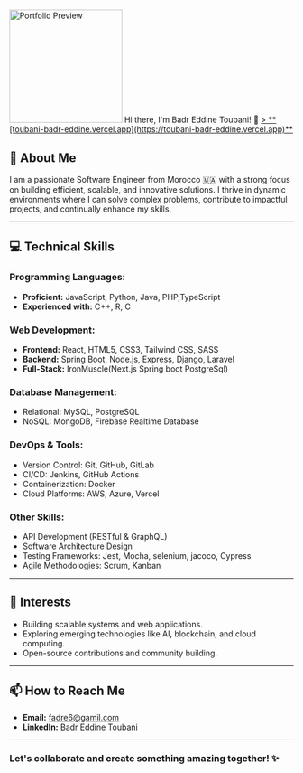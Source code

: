 # 
  <img src="https://toubani-badr-eddine.vercel.app/profile.jpg" alt="Portfolio Preview" width="200">
 Hi there, I'm Badr Eddine Toubani! 👋

 
<a href="https://toubani-badr-eddine.vercel.app" target="_blank">
> **[toubani-badr-eddine.vercel.app](https://toubani-badr-eddine.vercel.app)**</a>


## 🌟 About Me
I am a passionate Software Engineer from Morocco 🇲🇦 with a strong focus on building efficient, scalable, and innovative solutions. I thrive in dynamic environments where I can solve complex problems, contribute to impactful projects, and continually enhance my skills.

---

## 💻 Technical Skills

### Programming Languages:
- **Proficient:** JavaScript, Python, Java, PHP,TypeScript
- **Experienced with:** C++, R, C

### Web Development:
- **Frontend:** React, HTML5, CSS3, Tailwind CSS, SASS
- **Backend:** Spring Boot, Node.js, Express, Django, Laravel
- **Full-Stack:** IronMuscle(Next.js Spring boot PostgreSql)

### Database Management:
- Relational: MySQL, PostgreSQL
- NoSQL: MongoDB, Firebase Realtime Database

### DevOps & Tools:
- Version Control: Git, GitHub, GitLab
- CI/CD: Jenkins, GitHub Actions
- Containerization: Docker
- Cloud Platforms: AWS, Azure, Vercel

### Other Skills:
- API Development (RESTful & GraphQL)
- Software Architecture Design
- Testing Frameworks: Jest, Mocha, selenium, jacoco, Cypress
- Agile Methodologies: Scrum, Kanban

---



## 🚀 Interests
- Building scalable systems and web applications.
- Exploring emerging technologies like AI, blockchain, and cloud computing.
- Open-source contributions and community building.

---

## 📫 How to Reach Me
- **Email:** fadre6@gamil.com
- **LinkedIn:** [Badr Eddine Toubani](https://linkedin.com/in/badr-eddine-toubani-5b44361a4)


---

### Let's collaborate and create something amazing together! ✨

